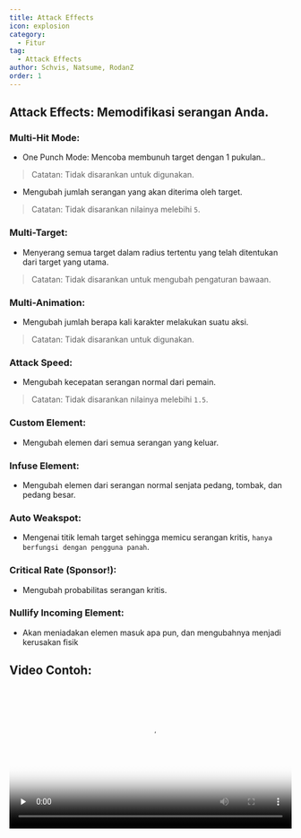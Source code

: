 ```yaml
---
title: Attack Effects
icon: explosion
category:
  - Fitur
tag:
  - Attack Effects
author: Schvis, Natsume, RodanZ
order: 1
---
```


## Attack Effects: Memodifikasi serangan Anda.

### Multi-Hit Mode:
- One Punch Mode: Mencoba membunuh target dengan 1 pukulan..
> Catatan: Tidak disarankan untuk digunakan.
- Mengubah jumlah serangan yang akan diterima oleh target.
> Catatan: Tidak disarankan nilainya melebihi `5`.
### Multi-Target:
- Menyerang semua target dalam radius tertentu yang telah ditentukan dari target yang utama.
>  Catatan: Tidak disarankan untuk mengubah pengaturan bawaan.
### Multi-Animation:
- Mengubah jumlah berapa kali karakter melakukan suatu aksi.
> Catatan: Tidak disarankan untuk digunakan.
### Attack Speed:
- Mengubah kecepatan serangan normal dari pemain.
> Catatan: Tidak disarankan nilainya melebihi `1.5`.
### Custom Element:
- Mengubah elemen dari semua serangan yang keluar.
### Infuse Element:
- Mengubah elemen dari serangan normal senjata pedang, tombak, dan pedang besar.
### Auto Weakspot:
- Mengenai titik lemah target sehingga memicu serangan kritis, `hanya berfungsi dengan pengguna panah`.
### Critical Rate (Sponsor!):
- Mengubah probabilitas serangan kritis.
### Nullify Incoming Element:
- Akan meniadakan elemen masuk apa pun, dan mengubahnya menjadi kerusakan fisik

## Video Contoh:

<video controls preload="none" width="100%" poster="https://nextcloud.atruicardona.xyz/s/4rRZ3mQoxsnfMQy/preview"><source src="https://nextcloud.atruicardona.xyz/s/4rRZ3mQoxsnfMQy/download" type="video/mp4"></video>